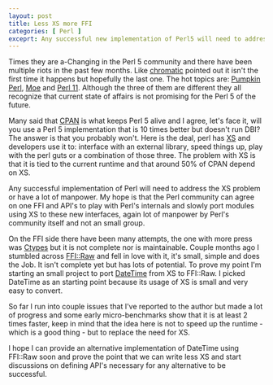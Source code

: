 ```yaml
---
layout: post
title: Less XS more FFI
categories: [ Perl ]
exceprt: Any successful new implementation of Perl5 will need to address the fact that 50% of CPAN modules use or depend on XS. The C-extensions are tied to the guts of current perl interpreter are by no means an small effort that the community will need to invest to port existent distributions over a new interpreter.
---
```


Times they are a-Changing in the Perl 5 community and there have been multiple riots in the past few months. Like [chromatic][1] pointed out it isn't the first time it happens but hopefully the last one. The hot topics are: [Pumpkin Perl][2], [Moe][3] and [Perl 11][4]. Although the three of them are different they all recognize that current state of affairs is not promising for the Perl 5 of the future.

Many said that [CPAN][5] is what keeps Perl 5 alive and I agree, let's face it, will you use a Perl 5 implementation that is 10 times better but doesn't run DBI? The answer is that you probably won't. Here is the deal, perl has [XS][6] and developers use it to: interface with an external library, speed things up, play with the perl guts or a combination of those three. The problem with XS is that it is tied to the current runtime and that around 50% of CPAN depend on XS. 

Any successful implementation of Perl will need to address the XS problem or have a lot of manpower. My hope is that the Perl community can agree on one FFI and API's to play with Perl's internals and slowly port modules using XS to these new interfaces, again lot of manpower by Perl's community itself and not an small group.

On the FFI side there have been many attempts, the one with more press was [Ctypes][7] but it is not complete nor is maintainable. Couple months ago I stumbled across [FFI::Raw][8] and fell in love with it, it's small, simple and does the Job. It isn't complete yet but has lots of potential. To prove my point I'm starting an small project to port [DateTime][9] from XS to FFI::Raw. I picked DateTime as an starting point because its usage of XS is small and very easy to convert.

So far I run into couple issues that I've reported to the author but made a lot of progress and some early micro-benchmarks show that it is at least 2 times faster, keep in mind that the idea here is not to speed up the runtime - which is a good thing - but to replace the need for XS.

I hope I can provide an alternative implementation of DateTime using FFI::Raw soon and prove the point that we can write less XS and start discussions on defining API's necessary for any alternative to be successful.

[1]: http://www.modernperlbooks.com/mt/2013/01/how-forking-perl-5-could-work.html "chromatic"
[2]: http://shadow.cat/blog/matt-s-trout/pumpkin-perl-breakdown/ "Pumpkin Perl"
[3]: https://github.com/MoeOrganization/moe "Moe"
[4]: http://perl11.org/ "Perl11"
[5]: https://metacpan.org/ "CPAN"
[6]: http://perldoc.perl.org/perlxs.html "XS"
[7]: http://gitorious.org/perl-ctypes "Ctypes"
[8]: https://metacpan.org/module/FFI::Raw "FFI::Raw"
[9]: https://metacpan.org/module/DateTime "DateTime"


